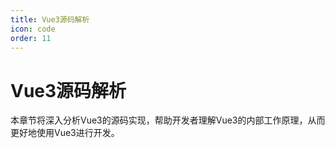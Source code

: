```yaml
---
title: Vue3源码解析
icon: code
order: 11
---
```


# Vue3源码解析

本章节将深入分析Vue3的源码实现，帮助开发者理解Vue3的内部工作原理，从而更好地使用Vue3进行开发。
